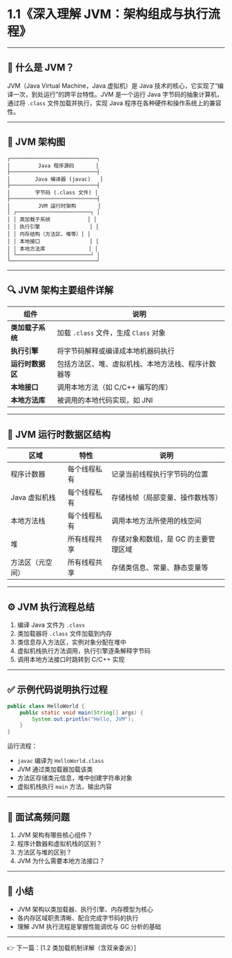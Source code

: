 # 1.1《深入理解 JVM：架构组成与执行流程》

------

## 🧠 什么是 JVM？

JVM（Java Virtual Machine，Java 虚拟机）是 Java 技术的核心，它实现了“编译一次，到处运行”的跨平台特性。JVM 是一个运行 Java 字节码的抽象计算机，通过将 `.class` 文件加载并执行，实现 Java 程序在各种硬件和操作系统上的兼容性。

------

## 🧱 JVM 架构图

```
┌────────────────────────────┐
│         Java 程序源码       │
├────────────────────────────┤
│        Java 编译器 (javac)   │
├────────────────────────────┤
│        字节码 (.class 文件) │
├────────────────────────────┤
│         JVM 运行时架构       │
│ ┌────────────────────────┐ │
│ │ 类加载子系统            │ │
│ │ 执行引擎                │ │
│ │ 内存结构（方法区、堆等）│ │
│ │ 本地接口                │ │
│ │ 本地方法库              │ │
│ └────────────────────────┘ │
└────────────────────────────┘
```

------

## 🔍 JVM 架构主要组件详解

| 组件             | 说明                                               |
| ---------------- | -------------------------------------------------- |
| **类加载子系统** | 加载 `.class` 文件，生成 `Class` 对象              |
| **执行引擎**     | 将字节码解释或编译成本地机器码执行                 |
| **运行时数据区** | 包括方法区、堆、虚拟机栈、本地方法栈、程序计数器等 |
| **本地接口**     | 调用本地方法（如 C/C++ 编写的库）                  |
| **本地方法库**   | 被调用的本地代码实现，如 JNI                       |

------

## 🧠 JVM 运行时数据区结构

| 区域             | 特性         | 说明                                 |
| ---------------- | ------------ | ------------------------------------ |
| 程序计数器       | 每个线程私有 | 记录当前线程执行字节码的位置         |
| Java 虚拟机栈    | 每个线程私有 | 存储栈帧（局部变量、操作数栈等）     |
| 本地方法栈       | 每个线程私有 | 调用本地方法所使用的栈空间           |
| 堆               | 所有线程共享 | 存储对象和数组，是 GC 的主要管理区域 |
| 方法区（元空间） | 所有线程共享 | 存储类信息、常量、静态变量等         |

------

## ⚙️ JVM 执行流程总结

1. 编译 Java 文件为 `.class`
2. 类加载器将 `.class` 文件加载到内存
3. 类信息存入方法区，实例对象分配在堆中
4. 虚拟机栈执行方法调用，执行引擎逐条解释字节码
5. 调用本地方法接口时跳转到 C/C++ 实现

------

## ✅ 示例代码说明执行过程

```java
public class HelloWorld {
    public static void main(String[] args) {
        System.out.println("Hello, JVM");
    }
}
```

运行流程：

- `javac` 编译为 `HelloWorld.class`
- JVM 通过类加载器加载该类
- 方法区存储类元信息，堆中创建字符串对象
- 虚拟机栈执行 `main` 方法，输出内容

------

## 📌 面试高频问题

1. JVM 架构有哪些核心组件？
2. 程序计数器和虚拟机栈的区别？
3. 方法区与堆的区别？
4. JVM 为什么需要本地方法接口？

------

## 📝 小结

- JVM 架构以类加载器、执行引擎、内存模型为核心
- 各内存区域职责清晰、配合完成字节码的执行
- 理解 JVM 执行流程是掌握性能调优与 GC 分析的基础

------

👉 下一篇：[1.2 类加载机制详解（含双亲委派）]